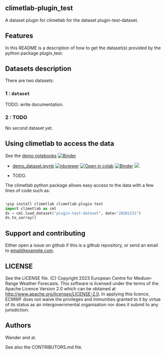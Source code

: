 ## climetlab-plugin_test

A dataset plugin for climetlab for the dataset plugin-test-dataset.


Features
--------

In this README is a description of how to get the dataset(s) provided by the python package plugin_test.

## Datasets description

There are two datasets: 

### 1 : `dataset`
TODO: write documentation.


### 2 : TODO
No second dataset yet.


## Using climetlab to access the data

See the [demo notebooks](https://github.com/wanderm/climetlab-plugin-test/tree/main/notebooks)
[![Binder](https://mybinder.org/badge_logo.svg)](https://mybinder.org/v2/gh/wanderm/climetlab-plugin-test/main?urlpath=lab)


- [demo_dataset.ipynb](https://github.com/wanderm/climetlab-plugin-test/tree/main/notebooks/demo_dataset.ipynb)
[![nbviewer](https://raw.githubusercontent.com/jupyter/design/master/logos/Badges/nbviewer_badge.svg)](https://nbviewer.jupyter.org/github/wanderm/climetlab-plugin-test/blob/main/notebooks/demo_dataset.ipynb) 
[![Open in colab](https://colab.research.google.com/assets/colab-badge.svg)](https://colab.research.google.com/github/wanderm/climetlab-plugin-test/blob/main/notebooks/demo_dataset.ipynb) 
[![Binder](https://mybinder.org/badge_logo.svg)](https://mybinder.org/v2/gh/wanderm/climetlab-plugin-test/main?filepath=notebooks/demo_dataset.ipynb)
[<img src="https://deepnote.com/buttons/launch-in-deepnote-small.svg">](https://deepnote.com/launch?name=MyProject&url=https://github.com/wanderm/climetlab-plugin-test/tree/main/notebooks/demo_dataset.ipynb)


- TODO.


The climetlab python package allows easy access to the data with a few lines of code such as:
``` python

!pip install climetlab climetlab-plugin-test
import climetlab as cml
ds = cml.load_dataset("plugin-test-dataset", date="20201231")
ds.to_xarray()
```


Support and contributing
------------------------

Either open a issue on github if this is a github repository, or send an email to email@example.com.

LICENSE
-------

See the LICENSE file.
(C) Copyright 2023 European Centre for Medium-Range Weather Forecasts.
This software is licensed under the terms of the Apache Licence Version 2.0
which can be obtained at http://www.apache.org/licenses/LICENSE-2.0.
In applying this licence, ECMWF does not waive the privileges and immunities
granted to it by virtue of its status as an intergovernmental organisation
nor does it submit to any jurisdiction.

Authors
-------

Wander and al.

See also the CONTRIBUTORS.md file.
